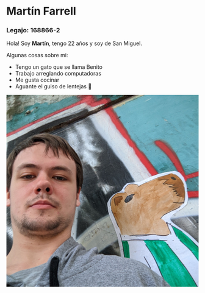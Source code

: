 # Martín Farrell
### Legajo: 168866-2
Hola! Soy **Martín**, tengo 22 años y soy de San Miguel.

Algunas cosas sobre mi: 

+ Tengo un gato que se llama Benito
+ Trabajo arreglando computadoras
+ Me gusta cocinar
+ Aguante el guiso de lentejas 🍲

![yo😎](yo.jpg)
